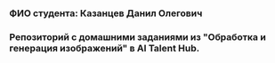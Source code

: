 ### ФИО студента: Казанцев Данил Олегович
### Репозиторий с домашними заданиями из "Обработка и генерация изображений" в AI Talent Hub.
